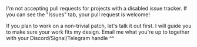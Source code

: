 I'm not accepting pull requests for projects with a disabled issue tracker.
If you can see the "Issues" tab, your pull request is welcome!

If you plan to work on a non-trivial patch, let's talk it out first. I will
guide you to make sure your work fits my design. Email me what you're up to
together with your Discord/Signal/Telegram handle ^^
